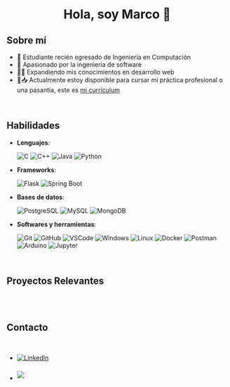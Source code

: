 <div align="center">
  <!--<h1 align="center">Hello, I'm Marco 👋</h1>-->
  <h1 align="center">Hola, soy Marco 👋</h1>
</div>



## Sobre mí
- 🗿 Estudiante recién egresado de Ingeniería en Computación
- 💪 Apasionado por la ingeniería de software
- 👨‍💻 Expandiendo mis conocimientos en desarrollo web
- 🔎📥 Actualmente estoy disponible para cursar mi práctica profesional o una pasantía, este es [mi currículum]()

<br>

## Habilidades

<p align="center">
  
- **Lenguajes**:

    ![C](https://img.shields.io/badge/C-%23A8B9CC.svg?style=for-the-badge&logo=c&logoColor=white)
    ![C++](https://img.shields.io/badge/C%2B%2B-%2300599C.svg?style=for-the-badge&logo=cplusplus&logoColor=white)
    ![Java](https://img.shields.io/badge/Java-%23F80000.svg?style=for-the-badge&logo=openjdk&logoColor=white)
    ![Python](https://img.shields.io/badge/Python-%23306998.svg?style=for-the-badge&logo=python&logoColor=white)

- **Frameworks**:

    ![Flask](https://img.shields.io/badge/Flask-%23000000.svg?style=for-the-badge&logo=flask&logoColor=white)
    ![Spring Boot](https://img.shields.io/badge/Spring%20Boot-%236DB33F.svg?style=for-the-badge&logo=springboot&logoColor=white)


- **Bases de datos**:

    ![PostgreSQL](https://img.shields.io/badge/PostgreSQL%20-%23336791.svg?style=for-the-badge&logo=postgresql&logoColor=white)
    ![MySQL](https://img.shields.io/badge/MySQL-%234479A1.svg?style=for-the-badge&logo=mysql&logoColor=white)
    ![MongoDB](https://img.shields.io/badge/MongoDB-%2347A248.svg?style=for-the-badge&logo=mongodb&logoColor=white)

- **Softwares y herramientas**:

    ![Git](https://img.shields.io/badge/git-%23F05033.svg?style=for-the-badge&logo=git&logoColor=white)
    ![GitHub](https://img.shields.io/badge/github-%23121011.svg?style=for-the-badge&logo=github&logoColor=white)
    ![VSCode](https://img.shields.io/badge/VS%20Code-%23007ACC.svg?style=for-the-badge&logo=visualstudiocode&logoColor=white)
    ![Windows](https://img.shields.io/badge/Windows-%2300A4EF.svg?style=for-the-badge&logo=windows&logoColor=white)
    ![Linux](https://img.shields.io/badge/Linux-FCC624?style=for-the-badge&logo=linux&logoColor=black)
    ![Docker](https://img.shields.io/badge/Docker-%232496ED.svg?style=for-the-badge&logo=docker&logoColor=white)
    ![Postman](https://img.shields.io/badge/Postman-%23FF6A00.svg?style=for-the-badge&logo=postman&logoColor=white)
    ![Arduino](https://img.shields.io/badge/Arduino-%2300979D.svg?style=for-the-badge&logo=arduino&logoColor=white)
    ![Jupyter](https://img.shields.io/badge/Jupyter-%23F37626.svg?style=for-the-badge&logo=jupyter&logoColor=white)


</p>

<br>

## Proyectos Relevantes

<br>
<br>

## <b> Contacto</b>
<br>
<div align='left'>

  <ul>
  
  <li>
    <a href="https://linkedin.com/in/marco-rg" target="_blank">
      <img src="https://img.shields.io/badge/linkedin%20-%230077B5.svg?style=for-the-badge&logo=linkedin&logoColor=white" alt="LinkedIn" style="margin-bottom: 5px;"/>
    </a>
  </li>
  
  <br>
  
  <li>
    <a href="mailto:marcoroman199@gmail.com" target="_blank">
      <img src="https://img.shields.io/badge/gmail%20-%23EA4335.svg?style=for-the-badge&logo=gmail&logoColor=white" altt="Gmail" style="margin-bottom: 5px;" />
    </a>
  </li>
  
  </ul>

</div>

<!--
**MarcoAntonioRG/MarcoAntonioRG** is a ✨ _special_ ✨ repository because its `README.md` (this file) appears on your GitHub profile.

Here are some ideas to get you started:

- 🔭 I’m currently working on ...
- 🌱 I’m currently learning ...
- 👯 I’m looking to collaborate on ...
- 🤔 I’m looking for help with ...
- 💬 Ask me about ...
- 📫 How to reach me: ...
- 😄 Pronouns: ...
- ⚡ Fun fact: ...
-->
